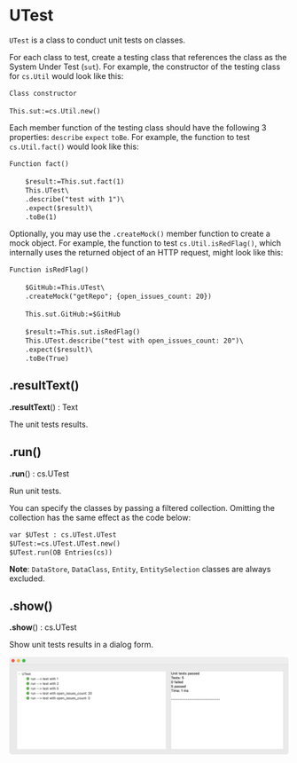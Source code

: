 # UTest

`UTest` is a class to conduct unit tests on classes. 

For each class to test, create a testing class that references the class as the System Under Test (`sut`). For example, the constructor of the testing class for `cs.Util` would look like this:

```4d
Class constructor

This.sut:=cs.Util.new()
```

Each member function of the testing class should have the following 3 properties: `describe` `expect` `toBe`. For example, the function to test `cs.Util.fact()` would look like this:

```4d
Function fact()

	$result:=This.sut.fact(1)
	This.UTest\
	.describe("test with 1")\
	.expect($result)\
	.toBe(1)
```

Optionally, you may use the `.createMock()` member function to create a mock object. For example, the function to test `cs.Util.isRedFlag()`, which internally uses the returned object of an HTTP request, might look like this:

```4d
Function isRedFlag()

	$GitHub:=This.UTest\
	.createMock("getRepo"; {open_issues_count: 20})
	
	This.sut.GitHub:=$GitHub
	
	$result:=This.sut.isRedFlag()
	This.UTest.describe("test with open_issues_count: 20")\
	.expect($result)\
	.toBe(True)
```

## .resultText() 

**.resultText**() : Text

The unit tests results.

## .run() 

**.run**() : cs.UTest

Run unit tests.

You can specify the classes by passing a filtered collection. Omitting the collection has the same effect as the code below:

```4d
var $UTest : cs.UTest.UTest
$UTest:=cs.UTest.UTest.new()
$UTest.run(OB Entries(cs))
```

**Note**: `DataStore`, `DataClass`, `Entity`, `EntitySelection` classes are always excluded.

## .show() 

**.show**() : cs.UTest

Show unit tests results in a dialog form.

<img width="634" alt="" src="images/tests.png">
